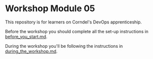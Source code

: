 # Workshop Module 05

This repository is for learners on Corndel's DevOps apprenticeship.

Before the workshop you should complete all the set-up instructions in [before_you_start.md](./before_you_start.md).

During the workshop you'll be following the instructions in [during_the_workshop.md](./during_the_workshop.md).

